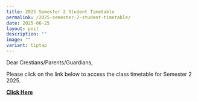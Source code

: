 ```yaml
---
title: 2025 Semester 2 Student Timetable
permalink: /2025-semester-2-student-timetable/
date: 2025-06-25
layout: post
description: ""
image: ""
variant: tiptap
---
```

<p>Dear Crestians/Parents/Guardians,</p>
<p>Please click on the link below to access the class timetable for Semester
2 2025.</p>
<p></p>
<p><strong><a href="/files/Timetable_Announcement/2025/2025_Sem2_Classes_Timetable__Student_Ver___24_06_2025_.pdf" rel="noopener nofollow" target="_blank">Click Here</a></strong>
</p>